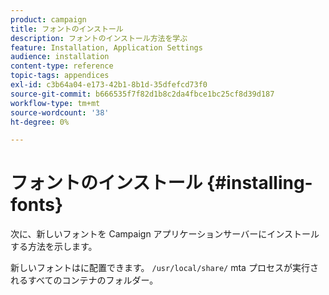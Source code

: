 ```yaml
---
product: campaign
title: フォントのインストール
description: フォントのインストール方法を学ぶ
feature: Installation, Application Settings
audience: installation
content-type: reference
topic-tags: appendices
exl-id: c3b64a04-e173-42b1-8b1d-35dfefcd73f0
source-git-commit: b666535f7f82d1b8c2da4fbce1bc25cf8d39d187
workflow-type: tm+mt
source-wordcount: '38'
ht-degree: 0%

---
```


# フォントのインストール {#installing-fonts}



次に、新しいフォントを Campaign アプリケーションサーバーにインストールする方法を示します。

新しいフォントはに配置できます。 `/usr/local/share/` mta プロセスが実行されるすべてのコンテナのフォルダー。
